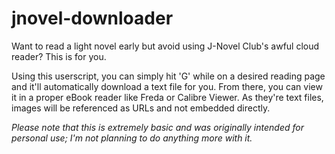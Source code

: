 # jnovel-downloader
Want to read a light novel early but avoid using J-Novel Club's awful cloud reader? This is for you.

Using this userscript, you can simply hit 'G' while on a desired reading page and it'll automatically download a text file for you. From there, you can view it in a proper eBook reader like Freda or Calibre Viewer. As they're text files, images will be referenced as URLs and not embedded directly. 

*Please note that this is extremely basic and was originally intended for personal use; I'm not planning to do anything more with it.* 
